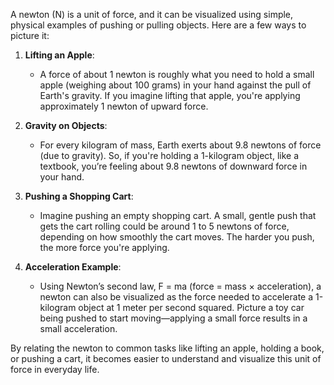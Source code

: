 A newton (N) is a unit of force, and it can be visualized using simple, physical examples of pushing or pulling objects. Here are a few ways to picture it:

1. **Lifting an Apple**:
   - A force of about 1 newton is roughly what you need to hold a small apple (weighing about 100 grams) in your hand against the pull of Earth's gravity. If you imagine lifting that apple, you're applying approximately 1 newton of upward force.

2. **Gravity on Objects**:
   - For every kilogram of mass, Earth exerts about 9.8 newtons of force (due to gravity). So, if you're holding a 1-kilogram object, like a textbook, you’re feeling about 9.8 newtons of downward force in your hand.

3. **Pushing a Shopping Cart**:
   - Imagine pushing an empty shopping cart. A small, gentle push that gets the cart rolling could be around 1 to 5 newtons of force, depending on how smoothly the cart moves. The harder you push, the more force you're applying.

4. **Acceleration Example**:
   - Using Newton’s second law, F = ma (force = mass × acceleration), a newton can also be visualized as the force needed to accelerate a 1-kilogram object at 1 meter per second squared. Picture a toy car being pushed to start moving—applying a small force results in a small acceleration.

By relating the newton to common tasks like lifting an apple, holding a book, or pushing a cart, it becomes easier to understand and visualize this unit of force in everyday life.
